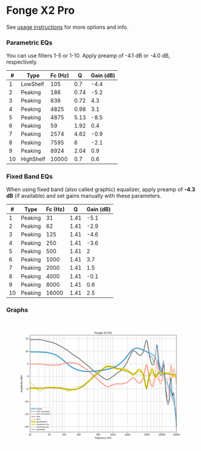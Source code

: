 # Fonge X2 Pro
See [usage instructions](https://github.com/jaakkopasanen/AutoEq#usage) for more options and info.

### Parametric EQs
You can use filters 1-5 or 1-10. Apply preamp of -4.1 dB or -4.0 dB, respectively.

|   # | Type      |   Fc (Hz) |    Q |   Gain (dB) |
|-----|-----------|-----------|------|-------------|
|   1 | LowShelf  |       105 | 0.7  |        -4.4 |
|   2 | Peaking   |       186 | 0.74 |        -5.2 |
|   3 | Peaking   |       836 | 0.72 |         4.3 |
|   4 | Peaking   |      4825 | 0.98 |         3.1 |
|   5 | Peaking   |      4875 | 5.13 |        -8.5 |
|   6 | Peaking   |        59 | 1.92 |         0.4 |
|   7 | Peaking   |      2574 | 4.62 |        -0.9 |
|   8 | Peaking   |      7595 | 6    |        -2.1 |
|   9 | Peaking   |      8924 | 2.04 |         0.9 |
|  10 | HighShelf |     10000 | 0.7  |         0.6 |

### Fixed Band EQs
When using fixed band (also called graphic) equalizer, apply preamp of **-4.3 dB** (if available) and set gains manually with these parameters.

|   # | Type    |   Fc (Hz) |    Q |   Gain (dB) |
|-----|---------|-----------|------|-------------|
|   1 | Peaking |        31 | 1.41 |        -5.1 |
|   2 | Peaking |        62 | 1.41 |        -2.9 |
|   3 | Peaking |       125 | 1.41 |        -4.6 |
|   4 | Peaking |       250 | 1.41 |        -3.6 |
|   5 | Peaking |       500 | 1.41 |         2   |
|   6 | Peaking |      1000 | 1.41 |         3.7 |
|   7 | Peaking |      2000 | 1.41 |         1.5 |
|   8 | Peaking |      4000 | 1.41 |        -0.1 |
|   9 | Peaking |      8000 | 1.41 |         0.6 |
|  10 | Peaking |     16000 | 1.41 |         2.5 |

### Graphs
![](./Fonge%20X2%20Pro.png)
